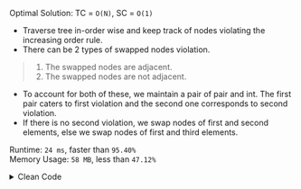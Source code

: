 Optimal Solution: TC = `O(N)`, SC = `O(1)`

* Traverse tree in-order wise and keep track of nodes violating the increasing order rule. <br>
* There can be 2 types of swapped nodes violation. <br>

> 1. The swapped nodes are adjacent. <br>
> 2. The swapped nodes are not adjacent. <br>
>

* To account for both of these, we maintain a pair of pair and int. The first pair caters to first violation and the second one corresponds to second violation. <br>
* If there is no second violation, we swap nodes of first and second elements, else we swap nodes of first and third elements. <br>

Runtime: `24 ms`, faster than `95.40%`<br>
Memory Usage: `58 MB`, less than `47.12%`

<details><summary>Clean Code</summary>

![](https://github.com/archishmanghos/code-images/blob/master/Leetcode/99.png)

</details>